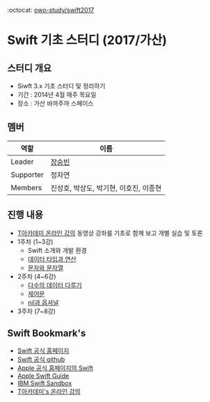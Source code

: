 :octocat: [owo-study/swift2017](https://github.com/owo-study/swift2017)
# Swift 기초 스터디 (2017/가산)

## 스터디 개요
- Siwft 3.x 기초 스터디 및 정리하기
- 기간 : 2014년 4월 매주 목요일
- 장소 : 가산 바까주까 스페이스

## 멤버
 역할 | 이름
 --- | ---
 Leader | [장승빈](http://sbsoft.kr)
 Supporter | 정자연
 Members | 진성호, 박상도, 박기현, 이호진, 이종현

## 진행 내용
- [T아카데미 온라인 강의](https://tacademy.sktechx.com/live/player/listOnline.action) 동영상 강좌를 기초로 함께 보고 개별 실습 및 토론
- 1주차 (1~3강)
  - Swift 소개와 개발 환경
  - [데이터 타입과 연산](./variable.md)
  - [문자와 문자열](./string.md)
- 2주차 (4~6강)
  - [다수의 데이터 다루기](./collections.md)
  - [제어문](./flowcontrol.md)
  - [nil과 옵셔널](./optional.md)
- 3주차 (7~8강)


## Swift Bookmark's
- [Swift 공식 홈페이지](https://swift.org/)
- [Swift 공식 github](https://github.com/apple/swift-evolution)
- [Apple 공식 홈페이지의 Swift](https://developer.apple.com/swift/resources/)
- [Apple Swift Guide](https://developer.apple.com/library/content/documentation/Swift/Conceptual/Swift_Programming_Language/index.html)
- [IBM Swift Sandbox](https://swift.sandbox.bluemix.net)
- [T아카데미's 온라인 강의](https://tacademy.sktechx.com/live/player/listOnline.action)
